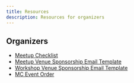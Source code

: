 ```yaml
---
title: Resources
description: Resources for organizers
---
```


## Organizers

- [Meetup Checklist](/meetup-checklist)
- [Meetup Venue Sponsorship Email Template](/meetup-venue-sponsorship-email-template)
- [Workshop Venue Sponsorship Email Template](/workshop-venue-sponsorship-email-template)
- [MC Event Order](/mc-event-order)
